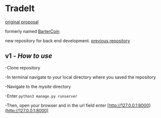# TradeIt

[original proposal](https://github.com/MackRoe/Barter-Coin/blob/master/proposal.md)

formerly named [BarterCoin](https://mackroe.github.io/Barter-Coin/)

new repository for back end development.
[previous repository](https://github.com/MackRoe/Barter-Coin)

## v1 - _How to use_

-Clone repository

-In terminal navigate to your local directory where you saved the repository

-Navigate to the *mysite* directory

-Enter
`python3 manage.py runserver`

-Then, open your browser and in the url field enter [http://127.0.0.1:8000](http://127.0.0.1:8000)

